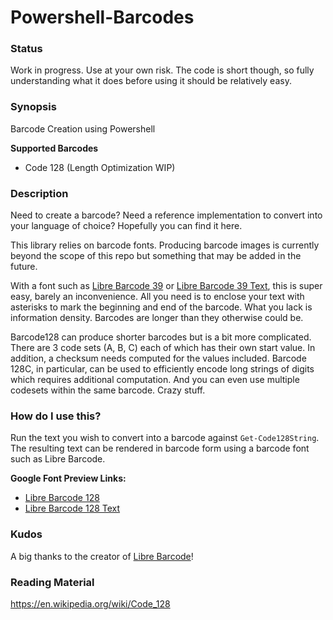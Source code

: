# Powershell-Barcodes

### Status
Work in progress. Use at your own risk. The code is short though, so fully understanding what it does before using it should be relatively easy.

### Synopsis
Barcode Creation using Powershell

**Supported Barcodes**
* Code 128 (Length Optimization WIP)

### Description

Need to create a barcode? Need a reference implementation to convert into your language of choice? Hopefully you can find it here. 

This library relies on barcode fonts. Producing barcode images is currently beyond the scope of this repo but something that may be added in the future.

With a font such as [Libre Barcode 39](https://fonts.google.com/specimen/Libre+Barcode+39) or [Libre Barcode 39 Text](https://fonts.google.com/specimen/Libre+Barcode+39+Text), this is super easy, barely an inconvenience. All you need is to enclose your text with asterisks to mark the beginning and end of the barcode. What you lack is information density. Barcodes are longer than they otherwise could be.

Barcode128 can produce shorter barcodes but is a bit more complicated. There are 3 code sets (A, B, C) each of which has their own start value. In addition, a checksum needs computed for the values included. Barcode 128C, in particular, can be used to efficiently encode long strings of digits which requires additional computation. And you can even use multiple codesets within the same barcode. Crazy stuff.

### How do I use this?
Run the text you wish to convert into a barcode against `Get-Code128String`. The resulting text can be rendered in barcode form using a barcode font such as Libre Barcode.

**Google Font Preview Links:**
* [Libre Barcode 128](https://fonts.google.com/specimen/Libre+Barcode+128)
* [Libre Barcode 128 Text](https://fonts.google.com/specimen/Libre+Barcode+128+Text)

### Kudos

A big thanks to the creator of [Libre Barcode](https://github.com/graphicore/librebarcode)!

### Reading Material

https://en.wikipedia.org/wiki/Code_128